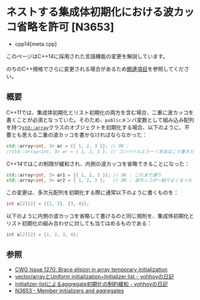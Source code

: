 # ネストする集成体初期化における波カッコ省略を許可 [N3653]
* cpp14[meta cpp]

<!-- start lang caution -->

このページはC++14に採用された言語機能の変更を解説しています。

のちのC++規格でさらに変更される場合があるため[関連項目](#relative-page)を参照してください。

<!-- last lang caution -->

## 概要
C++11では、集成体初期化とリスト初期化の両方を含む場合、二重に波カッコを書くことが必須となっていた。そのため、`public`メンバ変数として組み込み配列を持つ[`std::array`](/reference/array/array.md)クラスのオブジェクトを初期化する場合、以下のように、不要とも思える二重の波カッコを書かなければならなかった：

```cpp
std::array<int, 3> ar = {{ 1, 2, 3 }}; // OK : 
//std::array<int, 3> ar = { 1, 2, 3 }; // コンパイルエラー！本当はこう書きたい
```

C++14ではこの制限が緩和され、内側の波カッコを省略できることになった：

```cpp
std::array<int, 3> ar1 = {{ 1, 2, 3 }}; // OK : これまで通り
std::array<int, 3> ar2 = { 1, 2, 3 };   // OK : 波カッコが一組でよくなった
```


この変更は、多次元配列を初期化する際に通常以下のように書くものを：

```cpp
int x[2][2] = {{1, 2}, {3, 4}};
```

以下のように内側の波カッコを省略して書けるのと同じ規則を、集成体初期化とリスト初期化の組み合わせに対しても当てはめるものである：

```cpp
int x[2][2] = {1, 2, 3, 4};
```


## 参照
- [CWG Issue 1270. Brace elision in array temporary initialization](http://www.open-std.org/jtc1/sc22/wg21/docs/cwg_defects.html#1270)
- [vector/arrayとUniform initialization+Initializer list - yohhoyの日記](http://d.hatena.ne.jp/yohhoy/20120724/p1)
- [initializer-listによるaggregate初期化の制約緩和 - yohhoyの日記](http://d.hatena.ne.jp/yohhoy/20131116/p1)
- [N3653 - Member initializers and aggregates](http://www.open-std.org/jtc1/sc22/wg21/docs/papers/2013/n3653.html)
